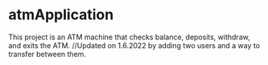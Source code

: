 # atmApplication
This project is an ATM machine that checks balance, deposits, withdraw, and exits the ATM.
//Updated on 1.6.2022 by adding two users and a way to transfer between them.
